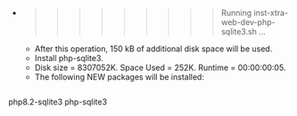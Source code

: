 * >>>>>>>>> Running inst-xtra-web-dev-php-sqlite3.sh ...
  * After this operation, 150 kB of additional disk space will be used.
  * Install php-sqlite3.
  * Disk size = 8307052K. Space Used = 252K. Runtime = 00:00:00:05.
  * The following NEW packages will be installed:
  ```bash
php8.2-sqlite3 php-sqlite3
  ```

